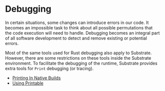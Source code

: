 # Debugging

In certain situations, some changes can introduce errors in our code. It becomes an 
impossible task to think about all possible permutations that the code execution will 
need to handle. Debugging becomes an integral part of all software development to detect 
and remove existing or potential errors.

Most of the same tools used for Rust debugging also apply to Substrate. However, there are 
some restrictions on these tools inside the Substrate environment.
To facilitate the debugging of the runtime, Substrate provides extra tools for `Print` debugging (or tracing).


* [Printing In Native Builds](./ifstd.md)
* [Using Printable](./printable.md)